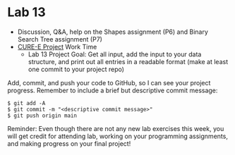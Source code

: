 # Lab 13

* Discussion, Q&A, help on the Shapes assignment (P6) and Binary Search Tree assignment (P7)
* [CURE-E Project](https://github.com/shelleywong/CSCI211-Course-Materials/blob/main/CURE-E/finalProject.md) Work Time
  - Lab 13 Project Goal: Get all input, add the input to your data structure, and print out all entries in a readable format (make at least one commit to your project repo)<br>

Add, commit, and push your code to GitHub, so I can see your project progress. Remember to include a brief but descriptive commit message:
```
$ git add -A
$ git commit -m "<descriptive commit message>"
$ git push origin main
```

Reminder: Even though there are not any new lab exercises this week, you will get credit for attending lab, working on your programming assignments, and making progress on your final project!
